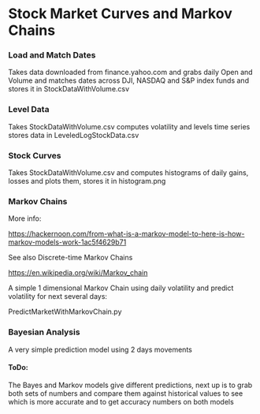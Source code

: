 

# Stock Market Curves and Markov Chains

### Load and Match Dates 
Takes data downloaded from finance.yahoo.com and grabs daily Open and Volume and matches dates across DJI, NASDAQ and S&P index funds and stores it in StockDataWithVolume.csv

### Level Data
Takes StockDataWithVolume.csv computes volatility and levels time series stores data in LeveledLogStockData.csv

### Stock Curves
Takes StockDataWithVolume.csv and computes histograms of daily gains, losses and plots them, stores it in histogram.png

### Markov Chains
More info:

https://hackernoon.com/from-what-is-a-markov-model-to-here-is-how-markov-models-work-1ac5f4629b71

See also Discrete-time Markov Chains 

https://en.wikipedia.org/wiki/Markov_chain

A simple 1 dimensional Markov Chain using daily volatility and predict volatility for next several days:

PredictMarketWithMarkovChain.py


### Bayesian Analysis
A very simple prediction model using 2 days movements


#### ToDo: 

The Bayes and Markov models give different predictions, next up is to grab both sets of numbers and compare them against historical values to see which is more accurate and to get accuracy numbers on both models
